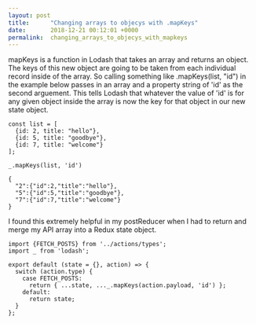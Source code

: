 ```yaml
---
layout: post
title:      "Changing arrays to objecys with .mapKeys"
date:       2018-12-21 00:12:01 +0000
permalink:  changing_arrays_to_objecys_with_mapkeys
---
```



mapKeys is a function in Lodash that takes an array and returns an object. The keys of this new object are going to be taken from each individual record inside of the array. So calling something like .mapKeys(list, "id") in the example below passes in an array and a property string of 'id' as the second arguement. This tells Lodash that whatever the value of 'id' is for any given object inside the array is now the key for that object in our new state object.

```
const list = [
  {id: 2, title: "hello"},
  {id: 5, title: "goodbye"},
  {id: 7, title: "welcome"}
]; 

_.mapKeys(list, 'id')

{
  "2":{"id":2,"title":"hello"},
  "5":{"id":5,"title":"goodbye"},
  "7":{"id":7,"title":"welcome"}
}

```

I found this extremely helpful in my postReducer when I had to return and merge my API array into a Redux state object.
```
import {FETCH_POSTS} from '../actions/types';
import _ from 'lodash';

export default (state = {}, action) => {
  switch (action.type) {
    case FETCH_POSTS:
      return { ...state, ..._.mapKeys(action.payload, 'id') };
    default:
      return state;
  }
};

```

